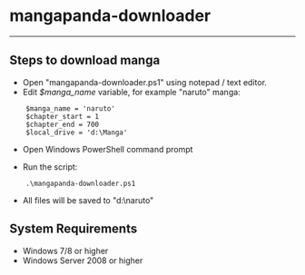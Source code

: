 mangapanda-downloader
=====================

- - - - 

Steps to download manga
-----------------------

* Open "mangapanda-downloader.ps1" using notepad / text editor.
* Edit _$manga_name_ variable, for example "naruto" manga:
```
	$manga_name = 'naruto'
	$chapter_start = 1
	$chapter_end = 700
	$local_drive = 'd:\Manga'
```
* Open Windows PowerShell command prompt

* Run the script:
```
	.\mangapanda-downloader.ps1
```
* All files will be saved to "d:\naruto"


System Requirements
-------------------

- Windows 7/8 or higher
- Windows Server 2008 or higher



